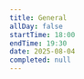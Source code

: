 ```yaml
---
title: General
allDay: false
startTime: 18:00
endTime: 19:30
date: 2025-08-04
completed: null
---
```

